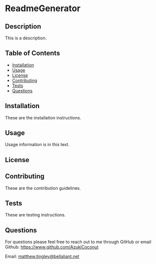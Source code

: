 # ReadmeGenerator
  
## Description
This is a description.

## Table of Contents
  - [Installation](#installation)
  - [Usage](#usage)
  - [License](#license)
  - [Contributing](#contributing)
  - [Tests](#tests)
  - [Questions](#questions)

<a id="installation"></a>
## Installation
These are the installation instructions.

<a id="usage"></a>
## Usage
Usage information is in this text.

<a id="license"></a>
## License


<a id="contributing"></a>
## Contributing
These are the contribution guidelines.

<a id="tests"></a>
## Tests
These are testing instructions.

<a id="questions"></a>
## Questions
For questions please feel free to reach out to me through GitHub or email
Github:  https://www.github.com/AzukiCoconut

Email: matthew.tingley@bellaliant.net
